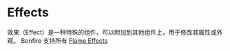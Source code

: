 # Effects

效果（Effect）是一种特殊的组件，可以附加到其他组件上，用于修改其属性或外观。
Bonfire 支持所有 [Flame Effects](https://docs.flame-engine.org/latest/flame/effects.html)